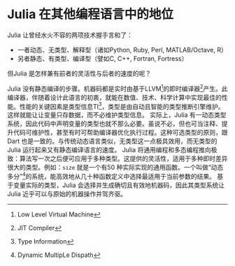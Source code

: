 # Julia 在其他编程语言中的地位

Julia 让曾经水火不容的两项技术握手言和了：

- 一者动态、无类型、解释型（诸如Python, Ruby, Perl, MATLAB/Octave, R）
- 另者静态、有类型、编译型（譬如C, C++, Fortran, Fortress）

但Julia 是怎样兼有前者的灵活性与后者的速度的呢？

Julia 没有静态编译的步骤。机器码都是实时由基于LLVM[^LLVM]的即时编译器[^JIT]产生。此编译器，伴随着设计此语言的初衷，就能在数值、技术、科学计算中实现最佳的性能。性能的关键因素是类型信息TI[^TI]，类型是由自动且智能的类型推断引擎维护。这样就能让让变量只存数据，而不必维护类型信息。
实际上，Julia 有一动态类型系统，因此代码中声明变量的类型也就不那么必要。虽说不必，但也可当注释、提升代码可维护性，甚至有时可帮助编译器优化执行过程。这种可选类型的原则，跟Dart 也是一致的。与传统动态语言类似，无类型这一点极具效用，而无类型的Julia 运行起来又有静态编译语言的速度。
Julia 将通用编程和多态编程推向极致：算法写一次之后便可应用于多种类型。这提供的灵活性，适用于多种即时差异很大的类型。例如：`size` 就是一个有50 种实际实现的通用函数。一个叫做“动态多分”[^DMD]的系统，能高效地从几十种函数定义中选择最适用于当前参数的结果。 基于变量实际的类型，Julia 会选择并生成确切且有效地机器码，因此其类型系统让Julia 近乎可以与原始的机器操作并驾齐驱。


[^LLVM]: Low Level Virtual Machine
[^JIT]: JIT Compiler
[^TI]: Type Information
[^DMD]: Dynamic MultipLe Dispath